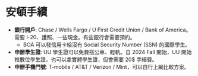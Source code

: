 # 安頓手續

- **銀行開戶**: Chase / Wells Fargo / U First Credit Union / Bank of America。需要 I-20、護照、一些現金。有些銀行會需要預約。
  - BOA 可以發信用卡給沒有 Social Security Number (SSN) 的國際學生。
- **申辦學生證**: UU 學生證可以免費搭公車、輕軌。自 2024 Fall 開始，UU 開始推數位學生證。也可以拿實體學生證，但會需要 20$ 手續費。
- **申辦手機門號**: T-mobile / AT&T / Verizon / Mint，可以自行上網比較方案。


